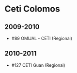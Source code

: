 # Ceti Colomos

## 2009-2010

- #89 OMIJAL - CETI (Regional)

## 2010-2011

- #127 CETI Guan (Regional)


